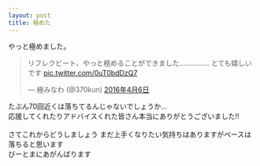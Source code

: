 ```yaml
---
layout: post
title: 極めた
---
```


やっと極めました。
<blockquote class="twitter-tweet" data-lang="ja"><p lang="ja" dir="ltr">リフレクビート、やっと極めることができました…………… とても嬉しいです <a href="https://t.co/0uT0bdDzQ7">pic.twitter.com/0uT0bdDzQ7</a></p>&mdash; 極みなわ (@370kun) <a href="https://twitter.com/370kun/status/717592346414546944">2016年4月6日</a></blockquote>
<script async src="//platform.twitter.com/widgets.js" charset="utf-8"></script>

たぶん70回近くは落ちてるんじゃないでしょうか... <br>
応援してくれたりアドバイスくれた皆さん本当にありがとうございました!! <br> <br>
さてこれからどうしましょう まだ上手くなりたい気持ちはありますがペースは落ちると思います<br>
びーとまにあがんばります
